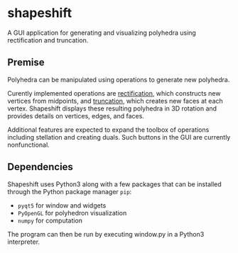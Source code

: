 # shapeshift
A GUI application for generating and visualizing polyhedra using rectification and truncation. 

## Premise
Polyhedra can be manipulated using operations to generate new polyhedra. 

Curently implemented operations are [rectification](https://en.wikipedia.org/wiki/Rectification_(geometry)), which constructs new vertices from midpoints, and [truncation](https://en.wikipedia.org/wiki/Truncation_(geometry)), which creates new faces at each vertex.
Shapeshift displays these resulting polyhedra in 3D rotation and provides details on vertices, edges, and faces.

Additional features are expected to expand the toolbox of operations including stellation and creating duals.
Such buttons in the GUI are currently nonfunctional.

## Dependencies
Shapeshift uses Python3 along with a few packages that can be installed through the Python package manager `pip`:
* `pyqt5` for window and widgets
* `PyOpenGL` for polyhedron visualization
* `numpy` for computation

The program can then be run by executing window.py in a Python3 interpreter.
